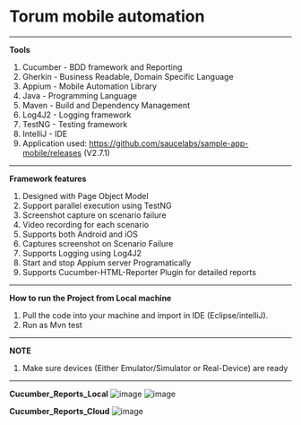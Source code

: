 # Torum mobile automation
------------------------------------------------------------
**Tools**
1. Cucumber - BDD framework and Reporting
2. Gherkin - Business Readable, Domain Specific Language
3. Appium - Mobile Automation Library
4. Java - Programming Language
5. Maven - Build and Dependency Management
6. Log4J2 - Logging framework
7. TestNG - Testing framework
8. IntelliJ - IDE
9. Application used: https://github.com/saucelabs/sample-app-mobile/releases (V2.7.1)
------------------------------------------------------------
**Framework features**
1. Designed with Page Object Model
2. Support parallel execution using TestNG
3. Screenshot capture on scenario failure
4. Video recording for each scenario
5. Supports both Android and iOS
6. Captures screenshot on Scenario Failure
7. Supports Logging using Log4J2
8. Start and stop Appium server Programatically
9. Supports Cucumber-HTML-Reporter Plugin for detailed reports
------------------------------------------------------------
**How to run the Project from Local machine**
1. Pull the code into your machine and import in IDE (Eclipse/intelliJ).
2. Run as Mvn test
------------------------------------------------------------
**NOTE**
1. Make sure devices (Either Emulator/Simulator or Real-Device) are ready 
------------------------------------------------------------
**Cucumber_Reports_Local**
![image](https://user-images.githubusercontent.com/26399692/155178277-63a2b7ee-db2f-4aed-b4b1-f3a8d2b2ecad.png)
![image](https://user-images.githubusercontent.com/26399692/155178411-e9a863b5-0101-41ba-bddd-969862b86ea1.png)


**Cucumber_Reports_Cloud**
![image](https://user-images.githubusercontent.com/26399692/155178051-7605d009-6fbc-4bfa-ae39-4363f723f5bf.png)


